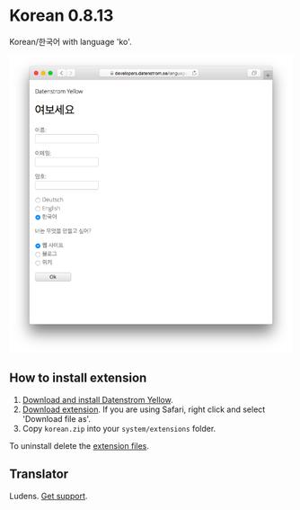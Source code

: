 Korean 0.8.13
=============
Korean/한국어 with language 'ko'.

<p align="center"><img src="korean-screenshot.png?raw=true" alt="Screenshot"></p>

## How to install extension

1. [Download and install Datenstrom Yellow](https://github.com/datenstrom/yellow/).
2. [Download extension](https://github.com/datenstrom/yellow-extensions/raw/master/zip/korean.zip). If you are using Safari, right click and select 'Download file as'.
3. Copy `korean.zip` into your `system/extensions` folder.

To uninstall delete the [extension files](extension.ini).

## Translator

Ludens. [Get support](https://extensions.datenstrom.se/help/).
